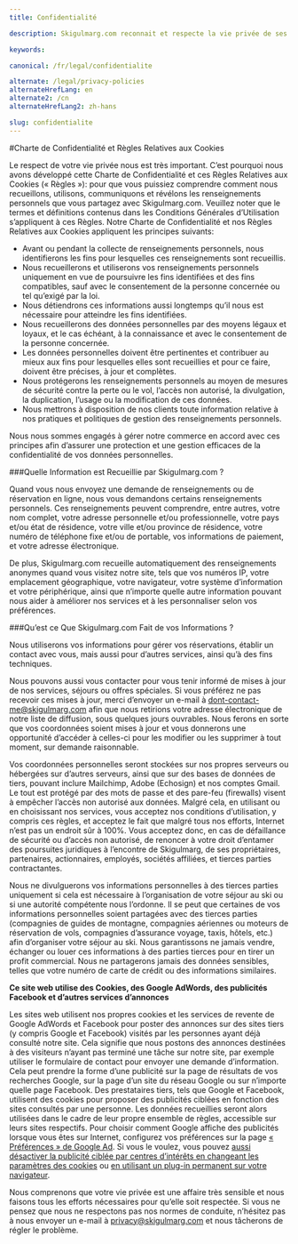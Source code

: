 ```yaml
---
title: Confidentialité

description: Skigulmarg.com reconnait et respecte la vie privée de ses clients. Nous nous efforçons de protéger la confidentialité de vos renseignements personnels.

keywords:

canonical: /fr/legal/confidentialite

alternate: /legal/privacy-policies
alternateHrefLang: en
alternate2: /cn
alternateHrefLang2: zh-hans

slug: confidentialite
---
```


#Charte de Confidentialité et Règles Relatives aux Cookies

Le respect de votre vie privée nous est très important. C’est pourquoi nous avons développé cette Charte de Confidentialité et ces Règles Relatives aux Cookies (« Règles »): pour que vous puissiez comprendre comment nous recueillons, utilisons, communiquons et révélons les renseignements personnels que vous partagez avec Skigulmarg.com. Veuillez noter que le termes et définitions contenus dans les Conditions Générales d’Utilisation s’appliquent à ces Règles. Notre Charte de Confidentialité et nos Règles Relatives aux Cookies appliquent les principes suivants:

+ Avant ou pendant la collecte de renseignements personnels, nous identifierons les fins pour lesquelles ces renseignements sont recueillis.
+ Nous recueillerons et utiliserons vos renseignements personnels uniquement en vue de poursuivre les fins identifiées et des fins compatibles, sauf avec le consentement de la personne concernée ou tel qu’exigé par la loi.
+ Nous détiendrons ces informations aussi longtemps qu’il nous est nécessaire pour atteindre les fins identifiées.
+ Nous recueillerons des données personnelles par des moyens légaux et loyaux, et le cas échéant, à la connaissance et avec le consentement de la personne concernée.
+ Les données personnelles doivent être pertinentes et contribuer au mieux  aux fins pour lesquelles elles sont recueillies et pour ce faire, doivent être précises, à jour et complètes.
+ Nous protégerons les renseignements personnels au moyen de mesures de sécurité contre la perte ou le vol, l’accès non autorisé, la divulgation, la duplication, l’usage ou la modification de ces données.
+ Nous mettrons à disposition de nos clients toute information relative à nos pratiques et politiques de gestion des renseignements personnels.

Nous nous sommes engagés à gérer notre commerce en accord avec ces principes afin d’assurer une protection et une gestion efficaces de la confidentialité de vos données personnelles.

###Quelle Information est Recueillie par Skigulmarg.com ?

Quand vous nous envoyez une demande de renseignements ou de réservation en ligne, nous vous demandons certains renseignements personnels. Ces renseignements peuvent comprendre, entre autres, votre nom complet, votre adresse personnelle et/ou professionnelle, votre pays et/ou état de résidence, votre ville et/ou province de résidence, votre numéro de téléphone fixe et/ou de portable, vos informations de paiement, et votre adresse électronique.

De plus, Skigulmarg.com recueille automatiquement des renseignements anonymes quand vous visitez notre site, tels que vos numéros IP, votre emplacement géographique, votre navigateur, votre système d’information et votre périphérique, ainsi que n’importe quelle autre information pouvant nous aider à améliorer nos services et à les personnaliser selon vos préférences.

###Qu’est ce Que Skigulmarg.com Fait de vos Informations ?

Nous utiliserons vos informations pour gérer vos réservations, établir un contact avec vous, mais aussi pour d’autres services, ainsi qu’à des fins techniques.

Nous pouvons aussi vous contacter pour vous tenir informé de mises à jour de nos services, séjours ou offres spéciales. Si vous préférez ne pas recevoir ces mises à jour, merci d’envoyer un e-mail à [dont-contact-me@skigulmarg.com](mailto:dont-contact-me@skigulmarg.com) afin que nous retirions votre adresse électronique de notre liste de diffusion, sous quelques jours ouvrables. Nous ferons en sorte que vos coordonnées soient mises à jour et vous donnerons une opportunité d’accéder à celles-ci pour les modifier ou les supprimer à tout moment, sur demande raisonnable.

Vos coordonnées personnelles seront stockées sur nos propres serveurs ou hébergées sur d’autres serveurs, ainsi que sur des bases de données de tiers, pouvant inclure Mailchimp, Adobe (Echosign) et nos comptes Gmail. Le tout est protégé par des mots de passe et des pare-feu (firewalls) visent à empêcher l’accès non autorisé aux données. Malgré cela, en utilisant ou en choisissant nos services, vous acceptez nos conditions d’utilisation, y compris ces règles, et acceptez le fait que malgré tous nos efforts, Internet n’est pas un endroit sûr à 100%. Vous acceptez donc, en cas de défaillance de sécurité ou d’accès non autorisé, de renoncer à votre droit d’entamer des poursuites juridiques à l’encontre de Skigulmarg, de ses propriétaires, partenaires, actionnaires, employés, sociétés affiliées, et tierces parties contractantes.

Nous ne divulguerons vos informations personnelles à des tierces parties uniquement si cela est nécessaire à l’organisation de votre séjour au ski ou si une autorité compétente nous l’ordonne. Il se peut que certaines de vos informations personnelles soient partagées avec des tierces parties (compagnies de guides de montagne, compagnies aériennes ou moteurs de réservation de vols, compagnies d’assurance voyage, taxis, hôtels, etc.) afin d’organiser votre séjour au ski. Nous garantissons ne jamais vendre, échanger ou louer ces informations à des parties tierces pour en tirer un profit commercial. Nous ne partagerons jamais des données sensibles, telles que votre numéro de carte de crédit ou des informations similaires.

**Ce site web utilise des Cookies, des Google AdWords, des publicités Facebook et d’autres services d’annonces**

Les sites web utilisent nos propres cookies et les services de revente de Google AdWords et Facebook pour poster des annonces sur des sites tiers (y compris Google et Facebook) visités par les personnes ayant déjà consulté notre site. Cela signifie que nous postons des annonces destinées à des visiteurs n’ayant pas terminé une tâche sur notre site, par exemple utiliser le formulaire de contact pour envoyer une demande d’information. Cela peut prendre la forme d’une publicité sur la page de résultats de vos recherches Google, sur la page d’un site du réseau Google ou sur n’importe quelle page Facebook. Des prestataires tiers, tels que Google et Facebook, utilisent des cookies pour proposer des publicités ciblées en fonction des sites consultés par une personne. Les données recueillies seront alors utilisées dans le cadre de leur propre ensemble de règles, accessible sur leurs sites respectifs. Pour choisir comment Google affiche des publicités lorsque vous êtes sur Internet, configurez vos préférences sur la page [« Préférences » de Google Ad](http://www.google.com/settings/ads/onweb/?target=_blank). Si vous le voulez, vous pouvez [aussi désactiver la publicité ciblée par centres d’intérêts en changeant les paramètres des cookies](http://www.google.com/settings/ads/onweb/?target=_blank) ou [en utilisant un plug-in permanent sur votre navigateur](http://www.google.com/ads/preferences/html/intl/en/plugin/?target=_blank).

Nous comprenons que votre vie privée est une affaire très sensible et nous faisons tous les efforts nécessaires pour qu’elle soit respectée. Si vous ne pensez que nous ne respectons pas nos normes de conduite, n’hésitez pas à nous envoyer un e-mail à [privacy@skigulmarg.com](mailto:privacy@skigulmarg.com) et nous tâcherons de régler le problème.
